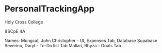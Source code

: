 # PersonalTrackingApp

Holy Cross College

BSCpE 4A

Names:
Mungcal, John Christopher - UI, Expenses Tab, Database Supabase
Severino, Daryl - To-Do list Tab
Mallari, Rhyza - Goals Tab